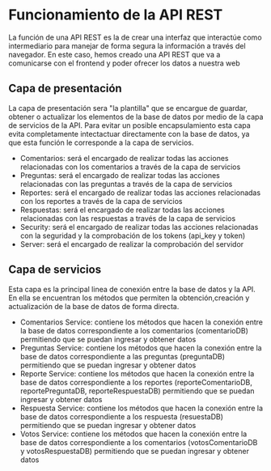 # Funcionamiento de la API REST
La función de una API REST es la de crear una interfaz que interactúe como intermediario para manejar de forma segura la información a través del navegador.
En este caso, hemos creado una API REST que va a comunicarse con el frontend y poder ofrecer los datos a nuestra web

## Capa de presentación
La capa de presentación sera "la plantilla" que se encargue de guardar, obtener o actualizar los elementos de la base de datos por medio de la capa de servicios de la API. Para evitar
un posible encapsulamiento esta capa evita completamente intectactuar directamente con la base de datos, ya que esta función le corresponde a la capa de servicios.

- Comentarios: será el encargado de realizar todas las acciones relacionadas con los comentarios a través de la capa de servicios
- Preguntas: será el encargado de realizar todas las acciones relacionadas con las preguntas a través de la capa de servicios
- Reportes: será el encargado de realizar todas las acciones relacionadas con los reportes a través de la capa de servicios
- Respuestas: será el encargado de realizar todas las acciones relacionadas con las respuestas a través de la capa de servicios
- Security: será el encargado de realizar todas las acciones relacionadas con la seguridad y la comprobación de los tokens (api_key y token)
- Server: será el encargado de realizar la comprobación del servidor

## Capa de servicios
Esta capa es la principal linea de conexión entre la base de datos y la API. En ella se encuentran los métodos que permiten la obtención,creación y actualización de la base de datos de forma
directa.

- Comentarios Service: contiene los métodos que hacen la conexión entre la base de datos correspondiente a los comentarios (comentarioDB) permitiendo que se puedan ingresar y obtener datos 
- Preguntas Service: contiene los métodos que hacen la conexión entre la base de datos correspondiente a las preguntas (preguntaDB) permitiendo que se puedan ingresar y obtener datos 
- Reporte Service: contiene los métodos que hacen la conexión entre la base de datos correspondiente a los reportes (reporteComentarioDB, reportePreguntaDB, reporteRespuestaDB) permitiendo que se puedan ingresar y obtener datos
- Respuesta Service: contiene los métodos que hacen la conexión entre la base de datos correspondiente a los respuesta (resuestaDB) permitiendo que se puedan ingresar y obtener datos 
- Votos Service: contiene los métodos que hacen la conexión entre la base de datos correspondiente a los comentarios (votosComentarioDB y votosRespuestaDB) permitiendo que se puedan ingresar y obtener datos 